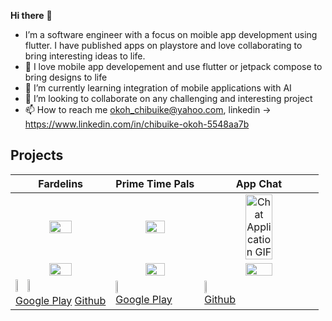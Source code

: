 <b>Hi there</b> 👋 
- I’m a software engineer with a focus on moible app development using flutter. I have published apps on playstore and love collaborating to bring interesting ideas to life.
- 👀 I love mobile app developement and use flutter or jetpack compose to bring designs to life 
- 🌱 I’m currently learning integration of mobile applications with AI
- 💞️ I’m looking to collaborate on any challenging and interesting project
- 📫 How to reach me okoh_chibuike@yahoo.com, linkedin -> https://www.linkedin.com/in/chibuike-okoh-5548aa7b

<!---
chibikes/chibikes is a ✨ special ✨ repository because its `README.md` (this file) appears on your GitHub profile.
You can click the Preview link to take a look at your changes.
--->

<h2>Projects</h2>

| Fardelins | Prime Time Pals | App Chat |
|---------------|----------|----------------|
|<div align="center"><img src="https://github.com/user-attachments/assets/2d490c2d-5ce4-419a-9777-c16a6f09b06e" width="50%" height="50%"/></div>|<div align="center"><img src="https://github.com/user-attachments/assets/cf779706-5e19-41d6-9729-4c1bd5d02ea3" width="50%" height="50%"/></div>|<div align="center"><img src="https://github.com/chibikes/app_chat/assets/53054854/ad98a6dc-b73c-4acd-a230-7acf9a6ac865" alt="Chat Application GIF" width="50%" height="50%"></div>|
|<div align="center"><img src="https://github.com/chibikes/navigation_app/assets/53054854/0f0b1df7-b324-446c-b4a7-08e78580ebcf.gif" width="50%" height="50%"/></div>|<div align="center"><img src="https://github.com/chibikes/chibikes/assets/53054854/f3279a56-d833-4336-baae-861c722ae3f4" width="50%" height="50%"/></div>|<div align="center"><img src="https://user-images.githubusercontent.com/53054854/192138552-6c7fc4f3-5054-4179-acaa-98026c8859ca.gif" width="50%" height="50%"/></div>|
|<div><img src="https://github.com/chibikes/chibikes/assets/53054854/835d20c6-1ccf-4170-8b40-2557adea8de9.png" width="10%" height="10%"/> <img src="https://github.com/chibikes/chibikes/assets/53054854/9edfd105-d376-48f3-be21-75d5f8f56a86" width="10%" height="10%"/></div> <div><a href="https://play.google.com/store/apps/details?id=com.trivia.expert">Google Play</a> <a href="https://github.com/chibikes/trivia_expert_app">Github</a>|<div><img src="https://github.com/chibikes/chibikes/assets/53054854/835d20c6-1ccf-4170-8b40-2557adea8de9.png" width="10%" height="10%"/></div> <a href="https://play.google.com/store/apps/details?id=com.fardelins.app">Google Play</a>|<div><img src="https://github.com/chibikes/chibikes/assets/53054854/9edfd105-d376-48f3-be21-75d5f8f56a86" width="10%" height="10%"/></div> <a href="https://github.com/chibikes/flutter_bitcoin_tracker">Github</a>|

